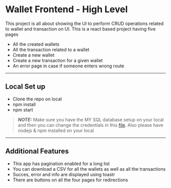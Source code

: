 # Wallet Frontend - High Level

This project is all about showing the UI to perform CRUD operations related to wallet and transaction on UI.
This is a react based project having five pages
* All the created wallets
* All the transaction related to a wallet
* Create a new wallet
* Create a new transaction for a given wallet
* An error page in case if someone enters wrong route

---

## Local Set up

* Clone the repo on local
* npm install
* npm start

> **_NOTE:_** Make sure you have the MY SQL database setup on your local and then you can change the credentials in this [file](/app/config/db.config.js).
> Also please have nodejs & npm installed on your local

---

## Additional Features

* This app has pagination enabled for a long list
* You can download a CSV for all the wallets as well as all the transactions
* Succes, error and info are displayed using toastr
* There are buttons on all the four pages for redirections
